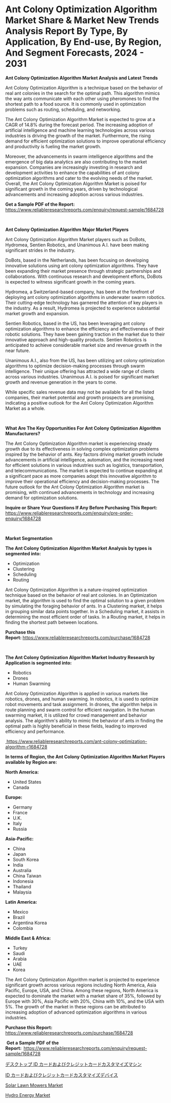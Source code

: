 <p><h1>Ant Colony Optimization Algorithm Market Share & Market New Trends Analysis Report By Type, By Application, By End-use, By Region, And Segment Forecasts, 2024 - 2031</h1></p><p><strong>Ant Colony Optimization Algorithm Market Analysis and Latest Trends</strong></p>
<p><p>Ant Colony Optimization Algorithm is a technique based on the behavior of real ant colonies in the search for the optimal path. This algorithm mimics the way ants communicate with each other using pheromones to find the shortest path to a food source. It is commonly used in optimization problems such as routing, scheduling, and networking.</p><p>The Ant Colony Optimization Algorithm Market is expected to grow at a CAGR of 14.8% during the forecast period. The increasing adoption of artificial intelligence and machine learning technologies across various industries is driving the growth of the market. Furthermore, the rising demand for efficient optimization solutions to improve operational efficiency and productivity is fueling the market growth.</p><p>Moreover, the advancements in swarm intelligence algorithms and the emergence of big data analytics are also contributing to the market expansion. Companies are increasingly investing in research and development activities to enhance the capabilities of ant colony optimization algorithms and cater to the evolving needs of the market. Overall, the Ant Colony Optimization Algorithm Market is poised for significant growth in the coming years, driven by technological advancements and increasing adoption across various industries.</p></p>
<p><strong>Get a Sample PDF of the Report:&nbsp;</strong> <a href="https://www.reliableresearchreports.com/enquiry/request-sample/1684728">https://www.reliableresearchreports.com/enquiry/request-sample/1684728</a></p>
<p>&nbsp;</p>
<p><strong>Ant Colony Optimization Algorithm Major Market Players</strong></p>
<p><p>Ant Colony Optimization Algorithm Market players such as DoBots, Hydromea, Sentien Robotics, and Unanimous A.I. have been making significant strides in the industry. </p><p>DoBots, based in the Netherlands, has been focusing on developing innovative solutions using ant colony optimization algorithms. They have been expanding their market presence through strategic partnerships and collaborations. With continuous research and development efforts, DoBots is expected to witness significant growth in the coming years.</p><p>Hydromea, a Switzerland-based company, has been at the forefront of deploying ant colony optimization algorithms in underwater swarm robotics. Their cutting-edge technology has garnered the attention of key players in the industry. As a result, Hydromea is projected to experience substantial market growth and expansion.</p><p>Sentien Robotics, based in the US, has been leveraging ant colony optimization algorithms to enhance the efficiency and effectiveness of their robotic solutions. They have been gaining traction in the market due to their innovative approach and high-quality products. Sentien Robotics is anticipated to achieve considerable market size and revenue growth in the near future.</p><p>Unanimous A.I., also from the US, has been utilizing ant colony optimization algorithms to optimize decision-making processes through swarm intelligence. Their unique offering has attracted a wide range of clients across various industries. Unanimous A.I. is poised for significant market growth and revenue generation in the years to come.</p><p>While specific sales revenue data may not be available for all the listed companies, their market potential and growth prospects are promising, indicating a positive outlook for the Ant Colony Optimization Algorithm Market as a whole.</p></p>
<p>&nbsp;</p>
<p><strong>What Are The Key Opportunities For Ant Colony Optimization Algorithm Manufacturers?</strong></p>
<p><p>The Ant Colony Optimization Algorithm market is experiencing steady growth due to its effectiveness in solving complex optimization problems inspired by the behavior of ants. Key factors driving market growth include advancements in artificial intelligence, automation, and the increasing need for efficient solutions in various industries such as logistics, transportation, and telecommunications. The market is expected to continue expanding at a significant pace as more companies adopt this innovative algorithm to improve their operational efficiency and decision-making processes. The future outlook for the Ant Colony Optimization Algorithm market is promising, with continued advancements in technology and increasing demand for optimization solutions.</p></p>
<p><strong>Inquire or Share Your Questions If Any Before Purchasing This Report:</strong> <a href="https://www.reliableresearchreports.com/enquiry/pre-order-enquiry/1684728">https://www.reliableresearchreports.com/enquiry/pre-order-enquiry/1684728</a></p>
<p>&nbsp;</p>
<p><strong>Market Segmentation</strong></p>
<p><strong>The Ant Colony Optimization Algorithm Market Analysis by types is segmented into:</strong></p>
<p><ul><li>Optimization</li><li>Clustering</li><li>Scheduling</li><li>Routing</li></ul></p>
<p><p>Ant Colony Optimization Algorithm is a nature-inspired optimization technique based on the behavior of real ant colonies. In an Optimization market, the algorithm is used to find the optimal solution to a given problem by simulating the foraging behavior of ants. In a Clustering market, it helps in grouping similar data points together. In a Scheduling market, it assists in determining the most efficient order of tasks. In a Routing market, it helps in finding the shortest path between locations.</p></p>
<p><strong>Purchase this Report:&nbsp;</strong><a href="https://www.reliableresearchreports.com/purchase/1684728">https://www.reliableresearchreports.com/purchase/1684728</a></p>
<p>&nbsp;</p>
<p><strong>The Ant Colony Optimization Algorithm Market Industry Research by Application is segmented into:</strong></p>
<p><ul><li>Robotics</li><li>Drones</li><li>Human Swarming</li></ul></p>
<p><p>Ant Colony Optimization Algorithm is applied in various markets like robotics, drones, and human swarming. In robotics, it is used to optimize robot movements and task assignment. In drones, the algorithm helps in route planning and swarm control for efficient navigation. In the human swarming market, it is utilized for crowd management and behavior analysis. The algorithm's ability to mimic the behavior of ants in finding the optimal path is highly beneficial in these fields, leading to improved efficiency and performance.</p></p>
<p><a href="https://www.reliableresearchreports.com/ant-colony-optimization-algorithm-r1684728">&nbsp;https://www.reliableresearchreports.com/ant-colony-optimization-algorithm-r1684728</a></p>
<p><strong>In terms of Region, the Ant Colony Optimization Algorithm Market Players available by Region are:</strong></p>
<p>
    <p> <strong> North America: </strong>
        <ul>
            <li>United States</li>
            <li>Canada</li>
        </ul>
        </p> 
    <p> <strong> Europe: </strong>
        <ul>
            <li>Germany</li>
            <li>France</li>
            <li>U.K.</li>
            <li>Italy</li>
            <li>Russia</li>
        </ul>
        </p> 
    <p> <strong> Asia-Pacific: </strong>
        <ul>
            <li>China</li>
            <li>Japan</li>
            <li>South Korea</li>
            <li>India</li>
            <li>Australia</li>
            <li>China Taiwan</li>
            <li>Indonesia</li>
            <li>Thailand</li>
            <li>Malaysia</li>
        </ul>
        </p> 
    <p> <strong> Latin America: </strong>
        <ul>
            <li>Mexico</li>
            <li>Brazil</li>
            <li>Argentina Korea</li>
            <li>Colombia</li>
        </ul>
        </p> 
    <p> <strong> Middle East & Africa: </strong>
        <ul>
            <li>Turkey</li>
            <li>Saudi</li>
            <li>Arabia</li>
            <li>UAE</li>
            <li>Korea</li>
        </ul>
    </p>
    </p>
<p><p>The Ant Colony Optimization Algorithm market is projected to experience significant growth across various regions including North America, Asia Pacific, Europe, USA, and China. Among these regions, North America is expected to dominate the market with a market share of 35%, followed by Europe with 30%, Asia Pacific with 20%, China with 10%, and the USA with 5%. The growth of the market in these regions can be attributed to increasing adoption of advanced optimization algorithms in various industries.</p></p>
<p><strong>Purchase this Report: </strong><a href="https://www.reliableresearchreports.com/purchase/1684728">https://www.reliableresearchreports.com/purchase/1684728</a></p>
<p>&nbsp;<strong>Get a Sample PDF of the Report:&nbsp;&nbsp;</strong><a href="https://www.reliableresearchreports.com/enquiry/request-sample/1684728">https://www.reliableresearchreports.com/enquiry/request-sample/1684728</a></p>
<p><strong></strong></p>
<p><p><a href="https://github.com/SantosDicki04/Market-Research-Report-List-2/blob/main/6042467181688.md">デスクトップ ID カードおよびクレジットカードカスタマイズマシン</a></p><p><a href="https://github.com/moulafa/Market-Research-Report-List-2/blob/main/8907061181687.md">ID カードおよびクレジットカードカスタマイズデバイス</a></p><p><a href="https://github.com/lbird53714/Market-Research-Report-List-5/blob/main/solar-lawn-mowers-market.md">Solar Lawn Mowers Market</a></p><p><a href="https://github.com/dringals/Market-Research-Report-List-5/blob/main/hydro-energy-market.md">Hydro Energy Market</a></p></p>